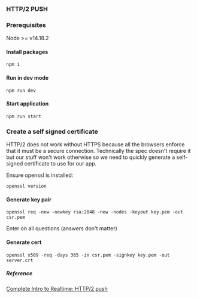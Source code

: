 ### HTTP/2 PUSH

### Prerequisites

Node >= v14.18.2

#### Install packages

`npm i`
#### Run in dev mode

`npm run dev`

#### Start application

`npm run start`

### Create a self signed certificate

HTTP/2 does not work without HTTPS because all the browsers enforce that it must be a secure connection. Technically the spec doesn't require it but our stuff won't work otherwise so we need to quickly generate a self-signed certificate to use for our app.

Ensure openssl is installed:

`openssl version`

#### Generate key pair

`openssl req -new -newkey rsa:2048 -new -nodes -keyout key.pem -out csr.pem`

Enter on all questions (answers don't matter)

#### Generate cert

`openssl x509 -req -days 365 -in csr.pem -signkey key.pem -out server.crt`

##### Reference

[Complete Intro to Realtime: HTTP/2 push](https://btholt.github.io/complete-intro-to-realtime/intro-to-http2-push)